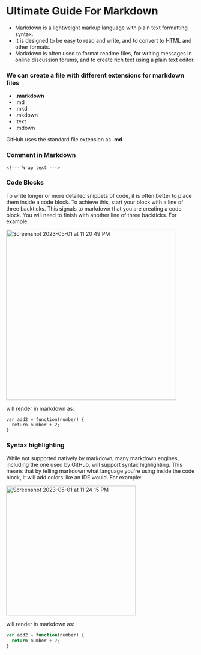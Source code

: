 # Ultimate Guide For Markdown
- Markdown is a lightweight markup language with plain text formatting syntax. 
- It is designed to be easy to read and write, and to convert to HTML and other formats. 
- Markdown is often used to format readme files, for writing messages in online discussion forums, and to create rich text using a plain text editor.
### We can create a file with different extensions for markdown files

- **.markdown**
- .md
- .mkd
- .mkdown
- .text
- .mdown
  
GitHub uses the standard file extension as **.md**
### Comment in Markdown
`<!--- Wrap text --->`
### Code Blocks
To write longer or more detailed snippets of code, it is often better to place them inside a code block.
To achieve this, start your block with a line of three backticks. This signals to markdown that you are creating a code block. You will need to finish with another line of three backticks. For example:

<img width="453" alt="Screenshot 2023-05-01 at 11 20 49 PM" src="https://user-images.githubusercontent.com/88904952/235500547-98e52522-31a4-4e73-8661-d85c942f3a72.png">

will render in markdown as:
```
var add2 = function(number) {
  return number + 2;
}
```
### Syntax highlighting
While not supported natively by markdown, many markdown engines, including the one used by GitHub, will support syntax highlighting. This means that by telling markdown what language you're using inside the code block, it will add colors like an IDE would. For example:

<img width="345" alt="Screenshot 2023-05-01 at 11 24 15 PM" src="https://user-images.githubusercontent.com/88904952/235501118-3c6f5fa7-416a-4f63-946b-45581fbb417a.png">

will render in markdown as:
```js
var add2 = function(number) {
  return number + 2;
}
```

